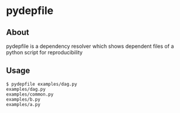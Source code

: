 # pydepfile

## About

pydepfile is a dependency resolver which shows dependent files of a python script for reproducibility

## Usage

```
$ pydepfile examples/dag.py
examples/dag.py
examples/common.py
examples/b.py
examples/a.py
```
